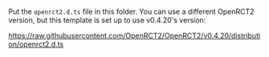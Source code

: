 Put the `openrct2.d.ts` file in this folder. You can use a different OpenRCT2 version, but this template is set up to use v0.4.20's version:

https://raw.githubusercontent.com/OpenRCT2/OpenRCT2/v0.4.20/distribution/openrct2.d.ts
